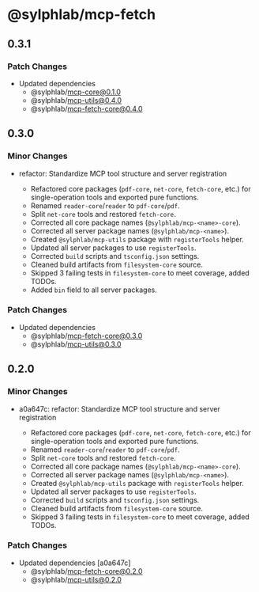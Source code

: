 # @sylphlab/mcp-fetch

## 0.3.1

### Patch Changes

- Updated dependencies
  - @sylphlab/mcp-core@0.1.0
  - @sylphlab/mcp-utils@0.4.0
  - @sylphlab/mcp-fetch-core@0.4.0

## 0.3.0

### Minor Changes

- refactor: Standardize MCP tool structure and server registration

  - Refactored core packages (`pdf-core`, `net-core`, `fetch-core`, etc.) for single-operation tools and exported pure functions.
  - Renamed `reader-core`/`reader` to `pdf-core`/`pdf`.
  - Split `net-core` tools and restored `fetch-core`.
  - Corrected all core package names (`@sylphlab/mcp-<name>-core`).
  - Corrected all server package names (`@sylphlab/mcp-<name>`).
  - Created `@sylphlab/mcp-utils` package with `registerTools` helper.
  - Updated all server packages to use `registerTools`.
  - Corrected `build` scripts and `tsconfig.json` settings.
  - Cleaned build artifacts from `filesystem-core` source.
  - Skipped 3 failing tests in `filesystem-core` to meet coverage, added TODOs.
  - Added `bin` field to all server packages.

### Patch Changes

- Updated dependencies
  - @sylphlab/mcp-fetch-core@0.3.0
  - @sylphlab/mcp-utils@0.3.0

## 0.2.0

### Minor Changes

- a0a647c: refactor: Standardize MCP tool structure and server registration

  - Refactored core packages (`pdf-core`, `net-core`, `fetch-core`, etc.) for single-operation tools and exported pure functions.
  - Renamed `reader-core`/`reader` to `pdf-core`/`pdf`.
  - Split `net-core` tools and restored `fetch-core`.
  - Corrected all core package names (`@sylphlab/mcp-<name>-core`).
  - Corrected all server package names (`@sylphlab/mcp-<name>`).
  - Created `@sylphlab/mcp-utils` package with `registerTools` helper.
  - Updated all server packages to use `registerTools`.
  - Corrected `build` scripts and `tsconfig.json` settings.
  - Cleaned build artifacts from `filesystem-core` source.
  - Skipped 3 failing tests in `filesystem-core` to meet coverage, added TODOs.

### Patch Changes

- Updated dependencies [a0a647c]
  - @sylphlab/mcp-fetch-core@0.2.0
  - @sylphlab/mcp-utils@0.2.0
